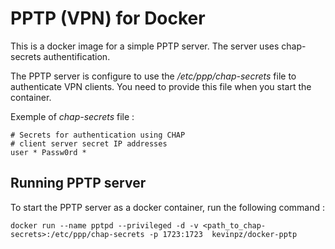 # PPTP (VPN) for Docker
This is a docker image for a simple PPTP server. The server uses chap-secrets authentification.

The PPTP server is configure to use the */etc/ppp/chap-secrets* file to authenticate VPN clients. You need to provide this file when you start the container.

Exemple of *chap-secrets* file :

````
# Secrets for authentication using CHAP
# client server secret IP addresses
user * Passw0rd *
````

## Running PPTP server

To start the PPTP server as a docker container, run the following command :
````
docker run --name pptpd --privileged -d -v <path_to_chap-secrets>:/etc/ppp/chap-secrets -p 1723:1723  kevinpz/docker-pptp
````
